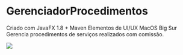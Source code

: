 # GerenciadorProcedimentos
Criado com JavaFX 1.8 + Maven Elementos de UI/UX MacOS Big Sur Gerencia procedimentos de serviços realizados com comissão.

<p><img src="https://dsm01pap002files.storage.live.com/y4m8ypMIk09jfaLSYpBBdNq57egGYuNMbRPClLoC
iv01zT0kxtYSdZFSGEXvehvHKyObFUXIGhfDijxUXAu08gX8xhoLiYeU5ahL1q9Xh7w8cQjwfgsKMby-ftQgTV9aipl-epu
mq2qUZ3ChYSmAMPcbA0Mo8-7e4OFgA9jaZ-WzoHs63RerG5z0WPAtNr6iuil?width=1200&height=900&cropmode=none"/></p>
